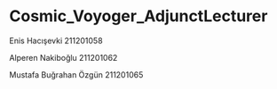 # Cosmic_Voyoger_AdjunctLecturer 
 
Enis Hacışevki 211201058

Alperen Nakiboğlu 211201062

Mustafa Buğrahan Özgün 211201065